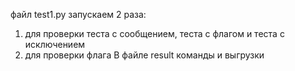 файл test1.py запускаем 2 раза:
1) для проверки теста с сообщением, теста с флагом и теста с исключением
2) для проверки флага
В файле result команды и выгрузки
